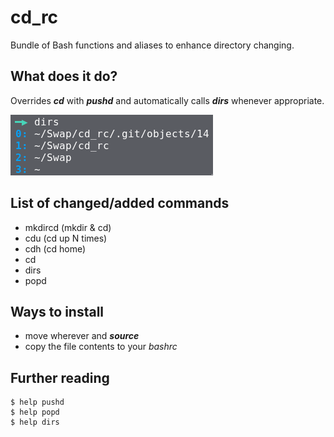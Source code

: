 # cd_rc
Bundle of Bash functions and aliases to enhance directory changing.

## What does it do?
Overrides ***cd*** with ***pushd*** and automatically calls ***dirs*** whenever appropriate.

![](demo.png)

## List of changed/added commands
+ mkdircd (mkdir & cd)
+ cdu (cd up N times)
+ cdh (cd home)
+ cd
+ dirs
+ popd

## Ways to install
- move wherever and ***source***
- copy the file contents to your *bashrc*

## Further reading
	$ help pushd
	$ help popd
	$ help dirs
